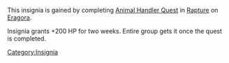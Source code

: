 This insignia is gained by completing [Animal Handler
Quest](Animal_Handler_Quest "wikilink") in
[Rapture](:Category:Rapture "wikilink") on
[Eragora](:Category:Eragora "wikilink").

Insignia grants +200 HP for two weeks. Entire group gets it once the
quest is completed.

[Category:Insignia](Category:Insignia "wikilink")
